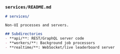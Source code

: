 ### `services/README.md`
```markdown
# services/

Non-UI processes and servers.

## Subdirectories
- **api/**: REST/GraphQL server code
- **workers/**: Background job processors
- **realtime/**: WebSocket/live leaderboard server
